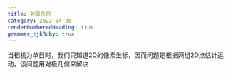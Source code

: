 ```yaml
---
title: 对极几何
category: 2022-04-20
renderNumberedHeading: true
grammar_cjkRuby: true
---
```



当相机为单目时，我们只知道2D的像素坐标，因而问题是根据两组2D点估计运动，该问题用对极几何来解决